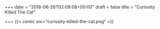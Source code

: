 +++
date = "2018-06-26T02:08:08+00:00"
draft = false
title = "Curiosity Killed The Cat"

+++
{{< comic src="curiosity-killed-the-cat.png" >}}
